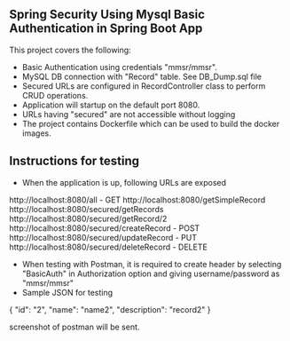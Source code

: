 ## Spring Security Using Mysql Basic Authentication in  Spring Boot App

This project covers the following:
- Basic Authentication using credentials "mmsr/mmsr".
- MySQL DB connection with "Record" table. See DB_Dump.sql file
- Secured URLs are configured in RecordController class to perform CRUD operations.
- Application will startup on the default port 8080.
- URLs having "secured" are not accessible without logging
- The project contains Dockerfile which can be used to build the docker images.


Instructions for testing
-------------------------

- When the application is up, following URLs are exposed

http://localhost:8080/all - GET
http://localhost:8080/getSimpleRecord
http://localhost:8080/secured/getRecords
http://localhost:8080/secured/getRecord/2
http://localhost:8080/secured/createRecord - POST
http://localhost:8080/secured/updateRecord - PUT
http://localhost:8080/secured/deleteRecord - DELETE

- When testing with Postman, it is required to create header by selecting "BasicAuth" in Authorization option and giving username/password as "mmsr/mmsr"
- Sample JSON for testing

{
    "id": "2",
    "name": "name2",
    "description": "record2"
}

screenshot of postman will be sent.


